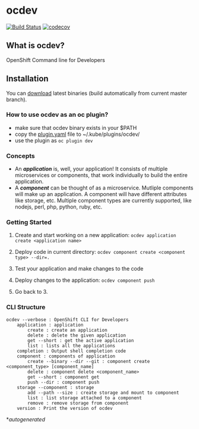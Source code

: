 # ocdev
[![Build Status](https://travis-ci.org/redhat-developer/ocdev.svg?branch=master)](https://travis-ci.org/redhat-developer/ocdev) [![codecov](https://codecov.io/gh/redhat-developer/ocdev/branch/master/graph/badge.svg)](https://codecov.io/gh/redhat-developer/ocdev)

## What is ocdev?
OpenShift Command line for Developers

## Installation
You can [download](https://dl.bintray.com/ocdev/ocdev/latest/) latest binaries (build automatically from current master branch).

### How to use ocdev as an oc plugin?
- make sure that ocdev binary exists in your $PATH
- copy the [plugin.yaml](./plugin.yaml) file to ~/.kube/plugins/ocdev/
- use the plugin as `oc plugin dev`

### Concepts

- An **_application_** is, well, your application! It consists of multiple microservices or components, that work individually to build the entire application.
- A **_component_** can be thought of as a microservice. Mutliple components will make up an application. A component will have different attributes like storage, etc.
Multiple component types are currently supported, like nodejs, perl, php, python, ruby, etc.

### Getting Started

1. Create and start working on a new application:
`ocdev application create <application name>`

2. Deploy code in current directory:
`ocdev component create <component type> --dir=.`

3. Test your application and make changes to the code

4. Deploy changes to the application:
`ocdev component push`

5. Go back to 3.

### CLI Structure
```
ocdev --verbose : OpenShift CLI for Developers
    application : application
        create : create an application
        delete : delete the given application
        get --short : get the active application
        list : lists all the applications
    completion : Output shell completion code
    component : components of application
        create --binary --dir --git : component create <component_type> [component_name]
        delete : component delete <component_name>
        get --short : component get
        push --dir : component push
    storage --component : storage
        add --path --size : create storage and mount to component
        list : list storage attached to a component
        remove : remove storage from component
    version : Print the version of ocdev
```
*_autogenerated_